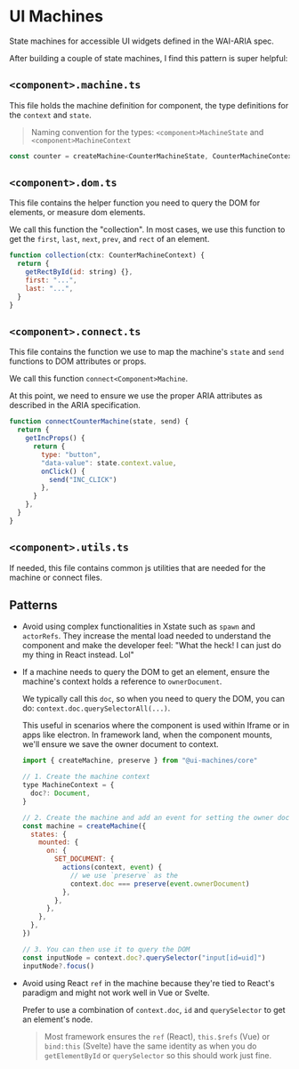 # UI Machines

State machines for accessible UI widgets defined in the WAI-ARIA spec.

After building a couple of state machines, I find this pattern is super helpful:

## `<component>.machine.ts`

This file holds the machine definition for component, the type definitions for
the `context` and `state`.

> Naming convention for the types: `<component>MachineState` and
> `<component>MachineContext`

```jsx
const counter = createMachine<CounterMachineState, CounterMachineContext>()
```

## `<component>.dom.ts`

This file contains the helper function you need to query the DOM for elements,
or measure dom elements.

We call this function the "collection". In most cases, we use this function to
get the `first`, `last`, `next`, `prev`, and `rect` of an element.

```jsx
function collection(ctx: CounterMachineContext) {
  return {
    getRectById(id: string) {},
    first: "...",
    last: "...",
  }
}
```

## `<component>.connect.ts`

This file contains the function we use to map the machine's `state` and `send`
functions to DOM attributes or props.

We call this function `connect<Component>Machine`.

At this point, we need to ensure we use the proper ARIA attributes as described
in the ARIA specification.

```jsx
function connectCounterMachine(state, send) {
  return {
    getIncProps() {
      return {
        type: "button",
        "data-value": state.context.value,
        onClick() {
          send("INC_CLICK")
        },
      }
    },
  }
}
```

## `<component>.utils.ts`

If needed, this file contains common js utilities that are needed for the
machine or connect files.

## Patterns

- Avoid using complex functionalities in Xstate such as `spawn` and `actorRefs`.
  They increase the mental load needed to understand the component and make the
  developer feel: "What the heck! I can just do my thing in React instead. Lol"

- If a machine needs to query the DOM to get an element, ensure the machine's
  context holds a reference to `ownerDocument`.

  We typically call this `doc`, so when you need to query the DOM, you can do:
  `context.doc.querySelectorAll(...)`.

  This useful in scenarios where the component is used within Iframe or in apps
  like electron. In framework land, when the component mounts, we'll ensure we
  save the owner document to context.

  ```jsx
  import { createMachine, preserve } from "@ui-machines/core"

  // 1. Create the machine context
  type MachineContext = {
    doc?: Document,
  }

  // 2. Create the machine and add an event for setting the owner document
  const machine = createMachine({
    states: {
      mounted: {
        on: {
          SET_DOCUMENT: {
            actions(context, event) {
              // we use `preserve` as the
              context.doc === preserve(event.ownerDocument)
            },
          },
        },
      },
    },
  })

  // 3. You can then use it to query the DOM
  const inputNode = context.doc?.querySelector("input[id=uid]")
  inputNode?.focus()
  ```

- Avoid using React `ref` in the machine because they're tied to React's
  paradigm and might not work well in Vue or Svelte.

  Prefer to use a combination of `context.doc`, `id` and `querySelector` to get
  an element's node.

  > Most framework ensures the `ref` (React), `this.$refs` (Vue) or `bind:this`
  > (Svelte) have the same identity as when you do `getElementById` or
  > `querySelector` so this should work just fine.
